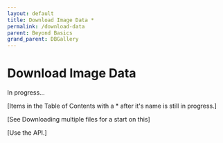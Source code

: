 ```yaml
---
layout: default
title: Download Image Data *
permalink: /download-data
parent: Beyond Basics
grand_parent: DBGallery
---
```


# Download Image Data

In progress...

[Items in the Table of Contents with a * after it's name is still in progress.]



[See Downloading multiple files for a start on this]

[Use the API.]